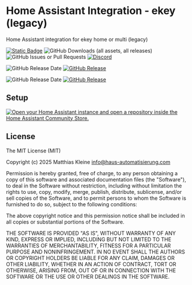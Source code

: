# Home Assistant Integration - ekey (legacy)

Home Assistant integration for ekey home or multi (legacy)

[![Static Badge](https://img.shields.io/badge/HACS-Custom-41BDF5?style=for-the-badge&logo=homeassistantcommunitystore&logoColor=white)](https://github.com/hacs/integration) 
![GitHub Downloads (all assets, all releases)](https://img.shields.io/github/downloads/klein0r/ha-ekeylegacy/total?style=for-the-badge)
![GitHub Issues or Pull Requests](https://img.shields.io/github/issues/klein0r/ha-ekeylegacy?style=for-the-badge) [![Discord](https://img.shields.io/discord/1337028866643857429?style=for-the-badge&logo=discord&logoColor=white&label=Discord&color=7289da)](https://discord.gg/rsUHAW3DKz)

![GitHub Release Date](https://img.shields.io/github/release-date-pre/klein0r/ha-ekeylegacy?style=for-the-badge&label=Latest%20Beta%20Release) [![GitHub Release](https://img.shields.io/github/v/release/klein0r/ha-ekeylegacy?include_prereleases&style=for-the-badge)](https://github.com/klein0r/ha-ekeylegacy/releases)

![GitHub Release Date](https://img.shields.io/github/release-date/klein0r/ha-ekeylegacy?style=for-the-badge&label=Latest%20Release) [![GitHub Release](https://img.shields.io/github/v/release/klein0r/ha-ekeylegacy?style=for-the-badge)](https://github.com/klein0r/ha-ekeylegacy/releases)

## Setup

[![Open your Home Assistant instance and open a repository inside the Home Assistant Community Store.](https://my.home-assistant.io/badges/hacs_repository.svg)](https://my.home-assistant.io/redirect/hacs_repository/?owner=klein0r&repository=ha-ekeylegacy&category=Integration)

## License

The MIT License (MIT)

Copyright (c) 2025 Matthias Kleine <info@haus-automatisierung.com>

Permission is hereby granted, free of charge, to any person obtaining a copy
of this software and associated documentation files (the "Software"), to deal
in the Software without restriction, including without limitation the rights
to use, copy, modify, merge, publish, distribute, sublicense, and/or sell
copies of the Software, and to permit persons to whom the Software is
furnished to do so, subject to the following conditions:

The above copyright notice and this permission notice shall be included in
all copies or substantial portions of the Software.

THE SOFTWARE IS PROVIDED "AS IS", WITHOUT WARRANTY OF ANY KIND, EXPRESS OR
IMPLIED, INCLUDING BUT NOT LIMITED TO THE WARRANTIES OF MERCHANTABILITY,
FITNESS FOR A PARTICULAR PURPOSE AND NONINFRINGEMENT. IN NO EVENT SHALL THE
AUTHORS OR COPYRIGHT HOLDERS BE LIABLE FOR ANY CLAIM, DAMAGES OR OTHER
LIABILITY, WHETHER IN AN ACTION OF CONTRACT, TORT OR OTHERWISE, ARISING FROM,
OUT OF OR IN CONNECTION WITH THE SOFTWARE OR THE USE OR OTHER DEALINGS IN
THE SOFTWARE.
